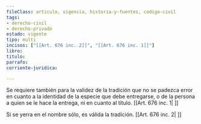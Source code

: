 ```yaml
---
fileClass: articulo, vigencia, historia-y-fuentes, codigo-civil
tags:
- derecho-civil
- derecho-privado
estado: vigente
tipo: multi
incisos: ["[[Art. 676 inc. 2]]", "[[Art. 676 inc. 1]]"]
libro:
titulo:
parrafo:
corriente-juridica:

---
```

Se requiere también para la validez de la tradición que no se padezca error en cuanto a la identidad de la especie que debe entregarse, o de la persona a quien se le hace la entrega, ni en cuanto al título. [[Art. 676 inc. 1| ]]

Si se yerra en el nombre sólo, es válida la tradición. [[Art. 676 inc. 2| ]]